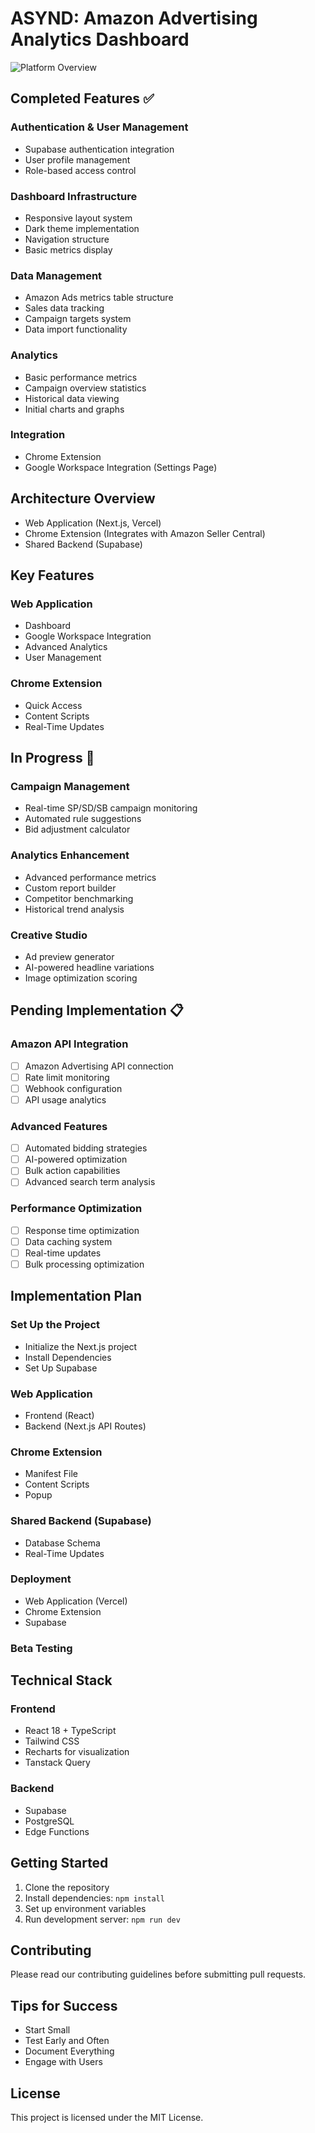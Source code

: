 # ASYND: Amazon Advertising Analytics Dashboard

![Platform Overview](https://github.com/user-attachments/assets/b9e19cf5-0199-469b-93a5-c860b47b1098)

## Completed Features ✅

### Authentication & User Management
- Supabase authentication integration
- User profile management
- Role-based access control

### Dashboard Infrastructure
- Responsive layout system
- Dark theme implementation
- Navigation structure
- Basic metrics display

### Data Management
- Amazon Ads metrics table structure
- Sales data tracking
- Campaign targets system
- Data import functionality

### Analytics
- Basic performance metrics
- Campaign overview statistics
- Historical data viewing
- Initial charts and graphs

### Integration
- Chrome Extension
- Google Workspace Integration (Settings Page)

## Architecture Overview
- Web Application (Next.js, Vercel)
- Chrome Extension (Integrates with Amazon Seller Central)
- Shared Backend (Supabase)

## Key Features

### Web Application
- Dashboard
- Google Workspace Integration
- Advanced Analytics
- User Management

### Chrome Extension
- Quick Access
- Content Scripts
- Real-Time Updates

## In Progress 🚧

### Campaign Management
- Real-time SP/SD/SB campaign monitoring
- Automated rule suggestions
- Bid adjustment calculator

### Analytics Enhancement
- Advanced performance metrics
- Custom report builder
- Competitor benchmarking
- Historical trend analysis

### Creative Studio
- Ad preview generator
- AI-powered headline variations
- Image optimization scoring

## Pending Implementation 📋

### Amazon API Integration
- [ ] Amazon Advertising API connection
- [ ] Rate limit monitoring
- [ ] Webhook configuration
- [ ] API usage analytics

### Advanced Features
- [ ] Automated bidding strategies
- [ ] AI-powered optimization
- [ ] Bulk action capabilities
- [ ] Advanced search term analysis

### Performance Optimization
- [ ] Response time optimization
- [ ] Data caching system
- [ ] Real-time updates
- [ ] Bulk processing optimization

## Implementation Plan

### Set Up the Project
- Initialize the Next.js project
- Install Dependencies
- Set Up Supabase

### Web Application
- Frontend (React)
- Backend (Next.js API Routes)

### Chrome Extension
- Manifest File
- Content Scripts
- Popup

### Shared Backend (Supabase)
- Database Schema
- Real-Time Updates

### Deployment
- Web Application (Vercel)
- Chrome Extension
- Supabase

### Beta Testing

## Technical Stack

### Frontend
- React 18 + TypeScript
- Tailwind CSS
- Recharts for visualization
- Tanstack Query

### Backend
- Supabase
- PostgreSQL
- Edge Functions

## Getting Started

1. Clone the repository
2. Install dependencies: `npm install`
3. Set up environment variables
4. Run development server: `npm run dev`

## Contributing

Please read our contributing guidelines before submitting pull requests.

## Tips for Success
- Start Small
- Test Early and Often
- Document Everything
- Engage with Users

## License

This project is licensed under the MIT License.